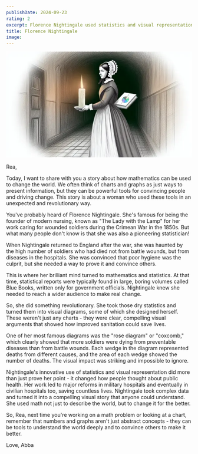 ```yaml
---
publishDate: 2024-09-23
rating: 2
excerpt: Florence Nightingale used statistics and visual representation to prove the importance of improved sanitation in military hospitals, leading to major reforms and saving countless lives.
title: Florence Nightingale
image:
---
```

![center|300](../../assets/images/2023-09-23-florence-nightingalge-20240923054245800.webp)

Rea,

Today, I want to share with you a story about how mathematics can be used to change the world. We often think of charts and graphs as just ways to present information, but they can be powerful tools for convincing people and driving change. This story is about a woman who used these tools in an unexpected and revolutionary way.

You've probably heard of Florence Nightingale. She's famous for being the founder of modern nursing, known as "The Lady with the Lamp" for her work caring for wounded soldiers during the Crimean War in the 1850s. But what many people don't know is that she was also a pioneering statistician!

When Nightingale returned to England after the war, she was haunted by the high number of soldiers who had died not from battle wounds, but from diseases in the hospitals. She was convinced that poor hygiene was the culprit, but she needed a way to prove it and convince others.

This is where her brilliant mind turned to mathematics and statistics. At that time, statistical reports were typically found in large, boring volumes called Blue Books, written only for government officials. Nightingale knew she needed to reach a wider audience to make real change.

So, she did something revolutionary. She took those dry statistics and turned them into visual diagrams, some of which she designed herself. These weren't just any charts - they were clear, compelling visual arguments that showed how improved sanitation could save lives.

One of her most famous diagrams was the "rose diagram" or "coxcomb," which clearly showed that more soldiers were dying from preventable diseases than from battle wounds. Each wedge in the diagram represented deaths from different causes, and the area of each wedge showed the number of deaths. The visual impact was striking and impossible to ignore.

Nightingale's innovative use of statistics and visual representation did more than just prove her point - it changed how people thought about public health. Her work led to major reforms in military hospitals and eventually in civilian hospitals too, saving countless lives. Nightingale took complex data and turned it into a compelling visual story that anyone could understand. She used math not just to describe the world, but to change it for the better.

So, Rea, next time you're working on a math problem or looking at a chart, remember that numbers and graphs aren't just abstract concepts - they can be tools to understand the world deeply and to convince others to make it better.


Love,
Abba

